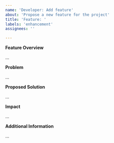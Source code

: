 ```yaml
---
name: 'Developer: Add feature'
about: 'Propose a new feature for the project'
title: 'Feature: '
labels: 'enhancement'
assignees: ''

---
```


<!-- 
Hey, thanks for raising an add feature issue! We're excited to hear your thoughts!
To help us understand what you want to do, please complete each section in this template by replacing '...' with details to help explain the reason for this issue. 
-->

**Feature Overview**

<!-- Briefly describe the new feature you want to add. -->

...

**Problem**

<!-- What problem will this feature solve? -->

...

**Proposed Solution**

<!-- How do you plan to implement this feature? -->

...

**Impact**

<!-- Will this affect existing code or functionality? -->

...

**Additional Information**

<!-- Any extra details or context. -->

...
